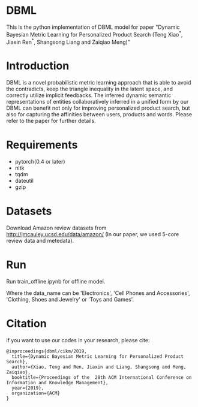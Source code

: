 # DBML
This is the python implementation of DBML model for paper "Dynamic Bayesian Metric Learning for Personalized Product Search
(Teng Xiao<sup>\*</sup>, Jiaxin Ren<sup>\*</sup>, Shangsong Liang and Zaiqiao Meng)" 


# Introduction
DBML is a novel probabilistic metric learning approach that is able to avoid the contradicts, keep
the triangle inequality in the latent space, and correctly utilize implicit feedbacks. The inferred dynamic semantic representations of entities collaboratively inferred in a unified form by our DBML can benefit not only for
improving personalized product search, but also for capturing the affinities between users, products and words. Please refer to the paper for further details.

# Requirements
* pytorch(0.4 or later)
* nltk
* tqdm
* dateutil
* gzip





# Datasets

Download Amazon review datasets from http://jmcauley.ucsd.edu/data/amazon/ (In our paper, we used 5-core review data and metedata).


# Run
Run train_offline.ipynb for offline model.


Where the data_name can be 'Electronics', 'Cell Phones and Accessories', 'Clothing, Shoes and Jewelry' or 'Toys and Games'.



# Citation
if you want to use our codes in your research, please cite:
```
@inproceedings{dbml/cikm/2019,
  title={Dynamic Bayesian Metric Learning for Personalized Product Search},
  author={Xiao, Teng and Ren, Jiaxin and Liang, Shangsong and Meng, Zaiqiao},
  booktitle={Proceedings of the  28th ACM International Conference on Information and Knowledge Management},
  year={2019},
  organization={ACM}
}
```
